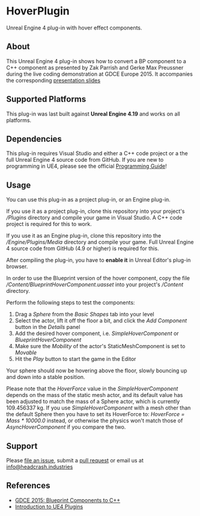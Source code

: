 # HoverPlugin

Unreal Engine 4 plug-in with hover effect components.


## About

This Unreal Engine 4 plug-in shows how to convert a BP component to a C++
component as presented by Zak Parrish and Gerke Max Preussner during the
live coding demonstration at GDCE Europe 2015. It accompanies the corresponding
[presentation slides](https://headcrash.industries/vault/presentations/gdc-europe/)


## Supported Platforms

This plug-in was last built against **Unreal Engine 4.19** and works on all
platforms.


## Dependencies

This plug-in requires Visual Studio and either a C++ code project or a the full
Unreal Engine 4 source code from GitHub. If you are new to programming in UE4,
please see the official [Programming Guide](https://docs.unrealengine.com/latest/INT/Programming/index.html)!


## Usage

You can use this plug-in as a project plug-in, or an Engine plug-in.

If you use it as a project plug-in, clone this repository into your project's
*/Plugins* directory and compile your game in Visual Studio. A C++ code project
is required for this to work.

If you use it as an Engine plug-in, clone this repository into the
*/Engine/Plugins/Media* directory and compile your game. Full Unreal Engine 4
source code from GitHub (4.9 or higher) is required for this.

After compiling the plug-in, you have to **enable it** in Unreal Editor's plug-in
browser.

In order to use the Blueprint version of the hover component, copy the file
*/Content/BlueprintHoverComponent.uasset* into your project's */Content* directory.

Perform the following steps to test the components:

1. Drag a *Sphere* from the *Basic Shapes* tab into your level
2. Select the actor, lift it off the floor a bit, and click the *Add Component* button in the *Details* panel
3. Add the desired hover component, i.e. *SimpleHoverComponent* or *BlueprintHoverComponent*
4. Make sure the *Mobility* of the actor's StaticMeshComponent is set to *Movable*
5. Hit the *Play* button to start the game in the Editor

Your sphere should now be hovering above the floor, slowly bouncing up and down into
a stable position.

Please note that the *HoverForce* value in the *SimpleHoverComponent* depends on
the mass of the static mesh actor, and its default value has been adjusted to
match the mass of a Sphere actor, which is currently 109.456337 kg. If you use
*SimpleHoverComponent* with a mesh other than the default Sphere then you have
to set its HoverForce to: *HoverForce = Mass * 10000.0* instead, or otherwise
the physics won't match those of *AsyncHoverComponent* if you compare the two.


## Support

Please [file an issue](https://github.com/ue4plugins/HoverPlugin/issues), submit a
[pull request](https://github.com/ue4plugins/HoverPlugin/pulls?q=is%3Aopen+is%3Apr)
or email us at info@headcrash.industries


## References

* [GDCE 2015: Blueprint Components to C++](https://forums.unrealengine.com/showthread.php?81573-GDCE-2015-Blueprint-Components-to-C)
* [Introduction to UE4 Plugins](https://wiki.unrealengine.com/An_Introduction_to_UE4_Plugins)
